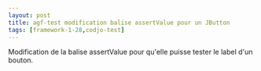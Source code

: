 ```yaml
---
layout: post
title: agf-test modification balise assertValue pour un JButton
tags: [framework-1-28,codjo-test]
---
```

Modification de la balise assertValue pour qu'elle puisse tester le label d'un bouton.